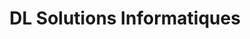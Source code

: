 ---
title: "DL Solutions Informatiques"
url: /mont-laurier/dl-solutions-informatiques/
shop: computer
---